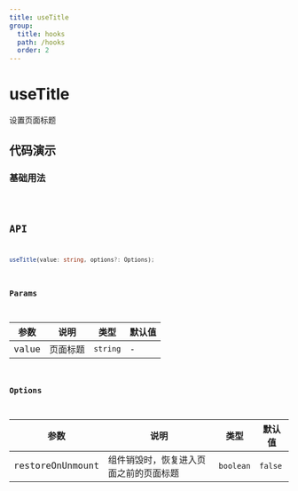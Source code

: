 ```yaml
---
title: useTitle
group:
  title: hooks
  path: /hooks
  order: 2
---
```


# useTitle

设置页面标题

## 代码演示

### 基础用法

<code src="./Demo/index.tsx" />

## API

```typescript
useTitle(value: string, options?: Options);
```

### Params

| 参数  | 说明     | 类型     | 默认值 |
|-------|----------|----------|--------|
| value | 页面标题 | `string` | -      |


### Options

| 参数             | 说明         | 类型      | 默认值  |
|------------------|--------------|-----------|---------|
| restoreOnUnmount | 组件销毁时，恢复进入页面之前的页面标题 | `boolean` | `false` |
